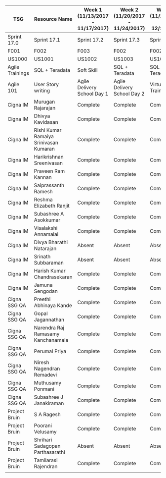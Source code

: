 | TSG | Resource Name | Week 1 (11/13/2017 - 11/17/2017) | Week 2 (11/20/2017 - 11/24/2017) | Week 3 (11/27/2017 - 12/1/2017) | Week 4 (12/04/2017 - 12/8/2017) | Week 5 (12/11/2017 - 12/15/2017) | Week 6 (12/18 - 12/22) | Week 7 (12/26/2017 - 12/29/2017) | Week 8 |
| --- | --- | --- | --- | --- | --- | --- | --- | --- | --- |
| Sprint 17.0 | Sprint 17.1 | Sprint 17.2 | Sprint 17.3 | Sprint 17.4 | Sprint 17.5 | Sprint 17.6 | Sprint 17.7 |
| F001 | F002 | F003 | F002 | F002 | F003 | F004 | F004 | F003 | F005 | F005 | F006 | F003 | F006 | F006 | F006 | F007 | F003 | F007 | F007 | F008 | F008 | F008 | F009 | F010 |
| US1000 | US1001 | US1002 | US1003 | US1004 | US1005 | US1006 |   | US1007 | US1008 |   | US1009 | US1010 | US1011 |   | US1012 | US1013 | US1014 | US1015 |   | US1016 | US1017 | US1018 | US1019 | US1020 |
| Agile Trainings | SQL + Teradata | Soft Skill | SQL + Teradata | SQL + Teradata | Soft Skill | Python Basics | Python Basics | Soft Skill | Python Advanced | Python Advanced | DevOps | Soft Skill | DevOps | DevOps | DevOps | Hadoop | Soft Skill | Hadoop | Hadoop | Managed Healthcare | Managed Healthcare | Managed Healthcare | Testing | Tableau |
| Agile 101 | User Story writing | Agile Delivery School Day 1 | Agile Delivery School Day 2 | Virtual Trainings | Virtual | Communicating with Confidence | Virtual & Classroom | Hands On / Assignment / Assessment | Virtual | Virtual & Classroom | Hands On / Assignment / Assessment | Virtual | Classroom | Hands On / Assignment / Assessment | Virtual | Virtual | Classroom | Hands On / Assignment / Assessment | Virtual / Demo | Virtual & Classroom | Virtual | Classroom | Hands On / Assignment / Assessment | Virtual | Classroom | Classroom | Virtual & Classroom | Classroom |
| Cigna IM  | Murugan Rajarajan | Complete | Complete | Complete |   | In Progress |   |   |   |   |   |   |   |   |   |   |   |   |   |   |   |   |   |   |   |   |   |   |   |   |
| Cigna IM  | Dhivya Kavidasan | Complete | Complete | Complete |   | In Progress |   |   |   |   |   |   |   |   |   |   |   |   |   |   |   |   |   |   |   |   |   |   |   |   |
| Cigna IM  | Rishi Kumar Ramaiya Srinivasan Kumaran | Complete | Complete | Complete |   | In Progress |   |   |   |   |   |   |   |   |   |   |   |   |   |   |   |   |   |   |   |   |   |   |   |   |
| Cigna IM  | Harikrishnan Sreenivasan  | Complete | Complete | Complete |   | In Progress |   |   |   |   |   |   |   |   |   |   |   |   |   |   |   |   |   |   |   |   |   |   |   |   |
| Cigna IM  | Praveen Ram Kannan | Complete | Complete | Complete |   | In Progress |   |   |   |   |   |   |   |   |   |   |   |   |   |   |   |   |   |   |   |   |   |   |   |   |
| Cigna IM  | Saiprassanth Ramesh | Complete | Complete | Complete |   | In Progress |   |   |   |   |   |   |   |   |   |   |   |   |   |   |   |   |   |   |   |   |   |   |   |   |
| Cigna IM  | Reshma Elizabeth Ranjit | Complete | Complete | Complete |   | In Progress |   |   |   |   |   |   |   |   |   |   |   |   |   |   |   |   |   |   |   |   |   |   |   |   |
| Cigna IM  | Subashree A Asokkumar | Complete | Complete | Complete |   | In Progress |   |   |   |   |   |   |   |   |   |   |   |   |   |   |   |   |   |   |   |   |   |   |   |   |
| Cigna IM  | Visalakshi Annamalai | Complete | Complete | Complete |   | In Progress |   |   |   |   |   |   |   |   |   |   |   |   |   |   |   |   |   |   |   |   |   |   |   |   |
| Cigna IM  | Divya Bharathi Natarajan | Absent | Absent | Absent |   |   |   |   |   |   |   |   |   |   |   |   |   |   |   |   |   |   |   |   |   |   |   |   |   |   |
| Cigna IM  | Srinath Subbaraman | Absent | Absent | Absent |   |   |   |   |   |   |   |   |   |   |   |   |   |   |   |   |   |   |   |   |   |   |   |   |   |   |
| Cigna IM  | Harish Kumar Chandrasekaran | Complete | Complete | Complete |   | In Progress |   |   |   |   |   |   |   |   |   |   |   |   |   |   |   |   |   |   |   |   |   |   |   |   |
| Cigna IM  | Jamuna Sengodan | Complete | Complete | Complete |   | In Progress |   |   |   |   |   |   |   |   |   |   |   |   |   |   |   |   |   |   |   |   |   |   |   |   |
| Cigna SSG QA | Preethi Abhinaya Kande | Complete | Complete | Complete |   | In Progress |   |   |   |   |   |   |   |   |   |   |   |   |   |   |   |   |   |   |   |   |   |   |   |   |
| Cigna SSG QA | Gopal Jagannathan | Complete | Complete | Complete |   | In Progress |   |   |   |   |   |   |   |   |   |   |   |   |   |   |   |   |   |   |   |   |   |   |   |   |
| Cigna SSG QA | Narendra Raj Ramasamy Kanchanamala | Complete | Complete | Complete |   | In Progress |   |   |   |   |   |   |   |   |   |   |   |   |   |   |   |   |   |   |   |   |   |   |   |   |
| Cigna SSG QA | Perumal Priya | Complete | Complete | Complete |   | In Progress |   |   |   |   |   |   |   |   |   |   |   |   |   |   |   |   |   |   |   |   |   |   |   |   |
| Cigna SSG QA | Niresh Nagendran Remadevi | Complete | Complete | Complete |   | In Progress |   |   |   |   |   |   |   |   |   |   |   |   |   |   |   |   |   |   |   |   |   |   |   |   |
| Cigna SSG QA | Muthusamy Ponmani | Complete | Complete | Complete |   | In Progress |   |   |   |   |   |   |   |   |   |   |   |   |   |   |   |   |   |   |   |   |   |   |   |   |
| Cigna SSG QA | Subashree J Janakiraman | Complete | Complete | Complete |   | In Progress |   |   |   |   |   |   |   |   |   |   |   |   |   |   |   |   |   |   |   |   |   |   |   |   |
| Project Bruin | S A Ragesh | Complete | Complete | Complete |   | In Progress |   |   |   |   |   |   |   |   |   |   |   |   |   |   |   |   |   |   |   |   |   |   |   |   |
| Project Bruin | Poorani Velusamy | Complete | Complete | Complete |   | In Progress |   |   |   |   |   |   |   |   |   |   |   |   |   |   |   |   |   |   |   |   |   |   |   |   |
| Project Bruin | Shrihari Sadagopan Parthasarathi | Absent | Absent | Absent |   |   |   |   |   |   |   |   |   |   |   |   |   |   |   |   |   |   |   |   |   |   |   |   |   |   |
| Project Bruin | Tamilarasi Rajendran | Complete | Complete | Complete |   | In Progress |   |   |   |   |   |   |   |   |   |   |   |   |   |   |   |   |   |   |   |   |   |   |   |   |
|  |  |  |  |  |  |  |  |  |  |  |  |  |  |  |  |  |  |  |  |  |  |  |  |  |  |  |  |  |  |  |

